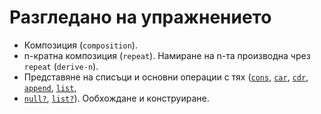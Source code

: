 Разгледано на упражнението
==========================

* Композиция (`composition`).
* n-кратна композиция (`repeat`). Намиране на n-та производна чрез `repeat` (`derive-n`).
* Представяне на списъци и основни операции с тях ([`cons`](http://www.schemers.org/Documents/Standards/R5RS/HTML/r5rs-Z-H-9.html#%_idx_390), [`car`](http://www.schemers.org/Documents/Standards/R5RS/HTML/r5rs-Z-H-9.html#%_idx_392), [`cdr`](http://www.schemers.org/Documents/Standards/R5RS/HTML/r5rs-Z-H-9.html#%_idx_396), [`append`](http://www.schemers.org/Documents/Standards/R5RS/HTML/r5rs-Z-H-9.html#%_idx_420), [`list`](http://www.schemers.org/Documents/Standards/R5RS/HTML/r5rs-Z-H-9.html#%_idx_416),
* [`null?`](http://www.schemers.org/Documents/Standards/R5RS/HTML/r5rs-Z-H-9.html#%_idx_410), [`list?`](http://www.schemers.org/Documents/Standards/R5RS/HTML/r5rs-Z-H-9.html#%_idx_414)). Ообхождане и конструиране.
